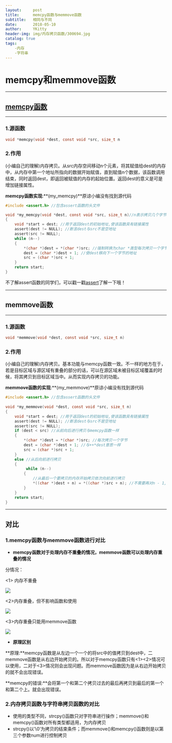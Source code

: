 ```yaml
---
layout:     post
title:      memcpy函数与memmove函数
subtitle:   相同与不同
date:       2018-05-10
author:     YKitty
header-img: img/内存拷贝函数/300694.jpg
catalog: true
tags:
    -内存
    -字符串
---
```


# memcpy和memmove函数



---

## [memcpy函数](https://baike.baidu.com/item/memcpy/659918?fr=aladdin)

---

### 1.源函数

```c
void *memcpy(void *dest, const void *src, size_t n 
```

### 2.作用 

(小编自己的理解)内存拷贝。从src内存空间移动n个元素，将其赋值给dest的内存中，从内存中第一个地址所指向的数据开始赋值，直到赋值n个数据，该函数调用结束，同时返回dest，即返回被赋值的内存的起始位置。返回dest的意义是可是增加链接属性。

**memcpy函数实现**:**(my_memcpy)**原谅小编没有找到源代码

```c
#include <assert.h> //包含assert函数的头文件  

void *my_memcpy(void *dest, const void *src, size_t n)//n表示拷贝几个字节的内存  
{  
    void *start = dest; //用于返回dest的初始地址,使该函数具有链接属性  
    assert(dest != NULL); //断言dest与src不是空地址  
    assert(src != NULL);      
    while (n--)  
    {  
        *(char *)dest = *(char *)src; //强制转换为char *类型每次拷贝一个字节  
        dest = (char *)dest + 1; //使dest移向下一个字节的地址  
        src = (char *)src + 1;  
    }  
    return start;  
}  
```

不了解assert函数的同学们，可以戳一戳[assert](https://baike.baidu.com/item/assert/10931289?fr=aladdin)了解一下哦！ 

---

## memmove函数

---

### 1.源函数

```c
void *memmove(void *dest, const void *src, size_t n)
```

### 2.作用

(小编自己的理解)内存拷贝。基本功能与memcpy函数一致。不一样的地方在于，若是目标区域与源区域有重叠的部分的话，可以在源区域未被目标区域覆盖的时候，将其拷贝到目标区域当中。从而实现内存拷贝的功能。

**memmove函数的实现**:**(my_memmove)**原谅小编没有找到源代码

```c
#include <assert.h> //包含assert函数的头文件  
  
void *my_memmove(void *dest, const void *src, size_t n)  
{  
    void *start = dest; //用于返回dest的初始地址,使该函数具有链接属性  
    assert(dest != NULL); //断言dest与src不是空地址  
    assert(src != NULL);  
    if (dest < src) //从前向后进行拷贝与memcpy函数一样   
    {  
        *(char *)dest = *(char *)src; //每次拷贝一个字节  
        dest = (char *)dest + 1; //与++*dest意思一样  
        src = (char *)src + 1;  
    }  
    else //从后向前进行拷贝  
    {  
         while (n--)  
    	{  
        	//从最后一个要拷贝的内存开始拷贝依次向前进行拷贝  
        	*((char *)dest + n) = *((char *)src + n); //不需要再对n - 1,因为n--已经减过了   
   	 	}  
    }  
    return start;  
}  
```

---

## 对比

### 1.memcpy函数与memmove函数进行对比

- **memcpy函数对于处理内存不重叠的情况，memmove函数可以处理内存重叠的情况**

分情况：

<1> 内存不重叠

![](https://raw.githubusercontent.com/YKitty/YKitty.github.io/master/img/%E5%86%85%E5%AD%98%E6%8B%B7%E8%B4%9D%E5%87%BD%E6%95%B0/%E6%97%A0%E9%87%8D%E5%8F%A0%E6%83%85%E5%86%B5%E6%9C%80%E7%BB%88.png)

<2>内存重叠，但不影响函数和使用

![](https://raw.githubusercontent.com/YKitty/YKitty.github.io/master/img/%E5%86%85%E5%AD%98%E6%8B%B7%E8%B4%9D%E5%87%BD%E6%95%B0/%E9%87%8D%E5%8F%A0%E4%B8%8D%E5%87%BA%E9%94%99.png)

<3>内存重叠只能用memmove函数

![](https://raw.githubusercontent.com/YKitty/YKitty.github.io/master/img/%E5%86%85%E5%AD%98%E6%8B%B7%E8%B4%9D%E5%87%BD%E6%95%B0/%E5%8F%AA%E8%83%BD%E7%94%A8memmove%E5%87%BD%E6%95%B0%E7%9A%84.png)

- **原理区别**

**原理:**memcpy函数是从左边一个一个的将src中的值拷贝到dest中，二memmove函数是从右边开始拷贝的。所以对于memcpy函数只有<1><2>情况可以使用，二对于<3>情况则会出现问题。而memmove函数因为是从右边开始拷贝的就不会出现错误。

**memcpy的错误:**会将第一个和第二个拷贝过去的最后再拷贝到最后的第一个和第二个上。就会出现错误。

### 2.内存拷贝函数与字符串拷贝函数的对比

- 使用的类型不同，strcpy()函数只对字符串进行操作；memmove()和memcpy()函数对所有类型都适用，为内存拷贝
- strcpy()以’\0’为拷贝的结束条件；而memmove()和memcpy()函数则是以第三个参数num进行控制拷贝



